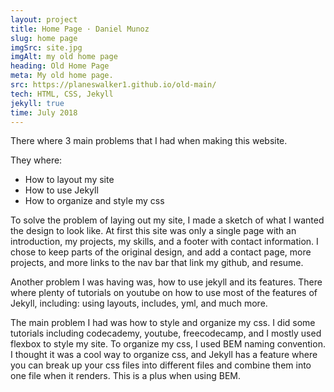 ```yaml
---
layout: project
title: Home Page · Daniel Munoz
slug: home page
imgSrc: site.jpg
imgAlt: my old home page
heading: Old Home Page
meta: My old home page.
src: https://planeswalker1.github.io/old-main/
tech: HTML, CSS, Jekyll
jekyll: true
time: July 2018
---
```


There where 3 main problems that I had when making this website.

They where:

* How to layout my site
* How to use Jekyll
* How to organize and style my css

To solve the problem of laying out my site, I made a sketch of what I wanted the design to look like. At first this site was only a single page with an introduction, my projects, my skills, and a footer with contact information. I chose to keep parts of the original design, and add a contact page, more projects, and more links to the nav bar that link my github, and resume.

Another problem I was having was, how to use jekyll and its features. There where plenty of tutorials on youtube on how to use most of the features of Jekyll, including: using layouts, includes, yml, and much more.

The main problem I had was how to style and organize my css. I did some tutorials including codecademy, youtube, freecodecamp, and I mostly used flexbox to style my site. To organize my css, I used BEM naming convention. I thought it was a cool way to organize css, and Jekyll has a feature where you can break up your css files into different files and combine them into one file when it renders. This is a plus when using BEM.